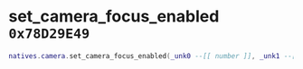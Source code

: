 # set_camera_focus_enabled `0x78D29E49`

```lua
natives.camera.set_camera_focus_enabled(_unk0 --[[ number ]], _unk1 --[[ number ]])
```